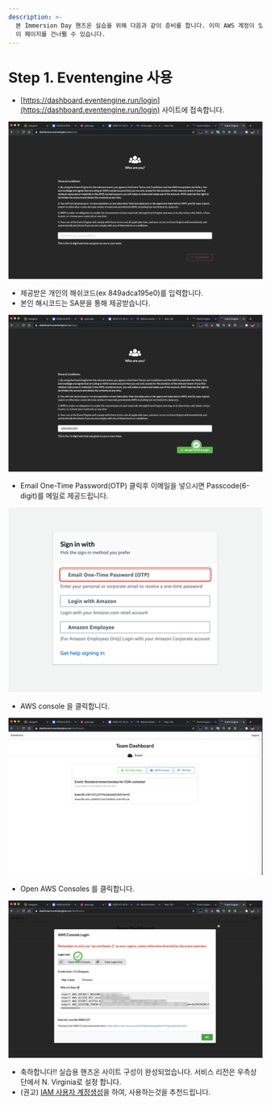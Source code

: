 ```yaml
---
description: >-
  본 Immersion Day 핸즈온 실습을 위해 다음과 같이 준비를 합니다. 이미 AWS 계정이 있고 IAM 관리자가 액세스할 수 있는 경우
  이 페이지를 건너뛸 수 있습니다.
---
```


# Step 1. Eventengine 사용

* [https://dashboard.eventengine.run/login](https://dashboard.eventengine.run/login) 사이트에 접속합니다.

![](<.gitbook/assets/image (18).png>)

* 제공받은 개인의 해쉬코드(ex 849adca195e0)를 입력합니다.
* 본인 해시코드는 SA분을 통해 제공받습니다.

![](<.gitbook/assets/image (24).png>)

* Email One-Time Password(OTP) 클릭후 이메일을 넣으시면 Passcode(6-digit)를 메일로 제공드립니다.

![](<.gitbook/assets/image (10).png>)

* AWS console 을 클릭합니다.

![](<.gitbook/assets/image (33).png>)

* Open AWS Consoles 를 클릭합니다.

![](<.gitbook/assets/image (16).png>)

* 축하합니다!! 실습용 핸즈온 사이트 구성이 완성되었습니다. 서비스 리전은 우측상단에서 N. Virginia로 설정 합니다.&#x20;
* (권고) [IAM 사용자 계정생성](https://docs.aws.amazon.com/ko\_kr/IAM/latest/UserGuide/id\_users\_create.html)을 하여, 사용하는것을 추천드립니다.

